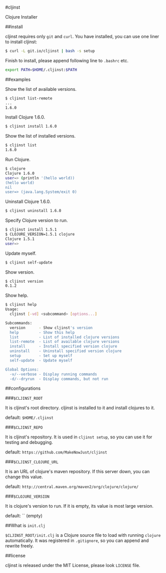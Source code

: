 #cljinst

Clojure Installer

##install

cljinst requires only `git` and `curl`. You have installed, you can use one liner to install cljinst:

```bash
$ curl -L git.io/cljinst | bash -s setup
```

Finish to install, please append following line to `.bashrc` etc.

```bash
export PATH=$HOME/.cljinst:$PATH
```

##examples

Show the list of available versions.

```bash
$ cljinst list-remote
...
1.6.0
```

Install Clojure 1.6.0.

```bash
$ cljinst install 1.6.0
```

Show the list of installed versions.

```bash
$ cljinst list
1.6.0
```

Run Clojure.

```bash
$ clojure
Clojure 1.6.0
user=> (println '(hello world))
(hello world)
nil
user=> (java.lang.System/exit 0)
```

Uninstall Clojure 1.6.0.

```bash
$ cljinst uninstall 1.6.0
```

Specify Clojure version to run.

```bash
$ cljinst install 1.5.1
$ CLOJURE_VERSION=1.5.1 clojure
Clojure 1.5.1
user=>
```

Update myself.

```bash
$ cljinst self-update
```

Show version.

```bash
$ cljinst version
0.1.2
```

Show help.

```bash
$ cljinst help
Usage:
  cljinst [-vd] <subcommand> [options...]

Subcommands:
  version      - Show cljinst's version
  help         - Show this help
  list         - List of installed clojure versions
  list-remote  - List of available clojure versions
  install      - Install specified version clojure
  uninstall    - Uninstall specified version clojure
  setup        - Set up myself
  self-update  - Update myself

Global Options:
  -v/--verbose - Display running commands
  -d/--dryrun  - Display commands, but not run
```

##configurations

###`$CLJINST_ROOT`

It is cljinst's root directory. cljinst is installed to it and install clojures to it.

default: `$HOME/.cljinst`

###`$CLJINST_REPO`

It is cljinst's repository. It is used in `cljinst setup`, so you can use it for testing and debugging.

default: `https://github.com/MakeNowJust/cljinst`

###`$CLJINST_CLOJURE_URL`

It is an URL of clojure's maven repository. If this server down, you can change this value.

default: `http://central.maven.org/maven2/org/clojure/clojure/`

###`$CLOJURE_VERSION`

It is clojure's version to run. If it is empty, its value is most large version.

default: `` (empty)

##What is `init.clj`

`$CLJINST_ROOT/init.clj` is a Clojure source file to load with running `clojure` automatically.
It was registered in `.gitignore`, so you can append and rewrite freely.

##license

cljinst is released under the MIT License, please look `LICENSE` file.
